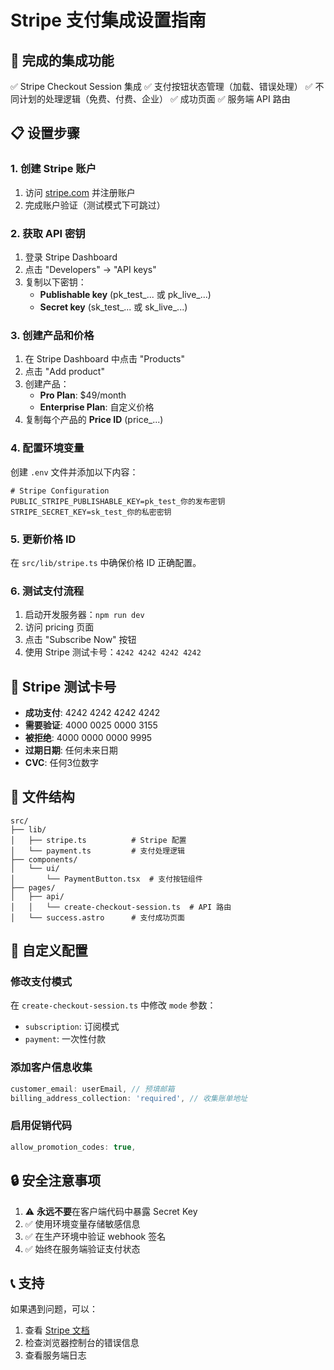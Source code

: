 # Stripe 支付集成设置指南

## 🚀 完成的集成功能

✅ Stripe Checkout Session 集成
✅ 支付按钮状态管理（加载、错误处理）
✅ 不同计划的处理逻辑（免费、付费、企业）
✅ 成功页面
✅ 服务端 API 路由

## 📋 设置步骤

### 1. 创建 Stripe 账户
1. 访问 [stripe.com](https://stripe.com) 并注册账户
2. 完成账户验证（测试模式下可跳过）

### 2. 获取 API 密钥
1. 登录 Stripe Dashboard
2. 点击 "Developers" → "API keys"
3. 复制以下密钥：
   - **Publishable key** (pk_test_... 或 pk_live_...)
   - **Secret key** (sk_test_... 或 sk_live_...)

### 3. 创建产品和价格
1. 在 Stripe Dashboard 中点击 "Products"
2. 点击 "Add product"
3. 创建产品：
   - **Pro Plan**: $49/month
   - **Enterprise Plan**: 自定义价格
4. 复制每个产品的 **Price ID** (price_...)

### 4. 配置环境变量
创建 `.env` 文件并添加以下内容：

```env
# Stripe Configuration
PUBLIC_STRIPE_PUBLISHABLE_KEY=pk_test_你的发布密钥
STRIPE_SECRET_KEY=sk_test_你的私密密钥
```

### 5. 更新价格 ID
在 `src/lib/stripe.ts` 中确保价格 ID 正确配置。

### 6. 测试支付流程
1. 启动开发服务器：`npm run dev`
2. 访问 pricing 页面
3. 点击 "Subscribe Now" 按钮
4. 使用 Stripe 测试卡号：`4242 4242 4242 4242`

## 🧪 Stripe 测试卡号

- **成功支付**: 4242 4242 4242 4242
- **需要验证**: 4000 0025 0000 3155
- **被拒绝**: 4000 0000 0000 9995
- **过期日期**: 任何未来日期
- **CVC**: 任何3位数字

## 📂 文件结构

```
src/
├── lib/
│   ├── stripe.ts          # Stripe 配置
│   └── payment.ts         # 支付处理逻辑
├── components/
│   └── ui/
│       └── PaymentButton.tsx  # 支付按钮组件
├── pages/
│   ├── api/
│   │   └── create-checkout-session.ts  # API 路由
│   └── success.astro      # 支付成功页面
```

## 🔧 自定义配置

### 修改支付模式
在 `create-checkout-session.ts` 中修改 `mode` 参数：
- `subscription`: 订阅模式
- `payment`: 一次性付款

### 添加客户信息收集
```typescript
customer_email: userEmail, // 预填邮箱
billing_address_collection: 'required', // 收集账单地址
```

### 启用促销代码
```typescript
allow_promotion_codes: true,
```

## 🔒 安全注意事项

1. ⚠️ **永远不要**在客户端代码中暴露 Secret Key
2. ✅ 使用环境变量存储敏感信息
3. ✅ 在生产环境中验证 webhook 签名
4. ✅ 始终在服务端验证支付状态

## 📞 支持

如果遇到问题，可以：
1. 查看 [Stripe 文档](https://stripe.com/docs)
2. 检查浏览器控制台的错误信息
3. 查看服务端日志 